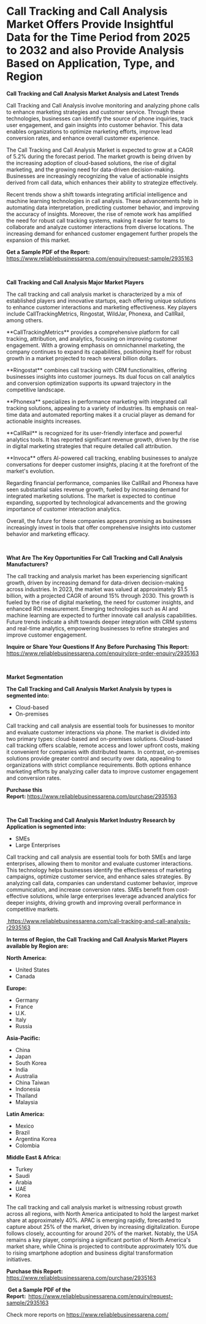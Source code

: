 <p><h1>Call Tracking and Call Analysis Market Offers Provide Insightful Data for the Time Period from 2025 to 2032 and also Provide Analysis Based on Application, Type, and Region</h1></p><p><strong>Call Tracking and Call Analysis Market Analysis and Latest Trends</strong></p>
<p><p>Call Tracking and Call Analysis involve monitoring and analyzing phone calls to enhance marketing strategies and customer service. Through these technologies, businesses can identify the source of phone inquiries, track user engagement, and gain insights into customer behavior. This data enables organizations to optimize marketing efforts, improve lead conversion rates, and enhance overall customer experience.</p><p>The Call Tracking and Call Analysis Market is expected to grow at a CAGR of 5.2% during the forecast period. The market growth is being driven by the increasing adoption of cloud-based solutions, the rise of digital marketing, and the growing need for data-driven decision-making. Businesses are increasingly recognizing the value of actionable insights derived from call data, which enhances their ability to strategize effectively.</p><p>Recent trends show a shift towards integrating artificial intelligence and machine learning technologies in call analysis. These advancements help in automating data interpretation, predicting customer behavior, and improving the accuracy of insights. Moreover, the rise of remote work has amplified the need for robust call tracking systems, making it easier for teams to collaborate and analyze customer interactions from diverse locations. The increasing demand for enhanced customer engagement further propels the expansion of this market.</p></p>
<p><strong>Get a Sample PDF of the Report:&nbsp;</strong> <a href="https://www.reliablebusinessarena.com/enquiry/request-sample/2935163?utm_campaign=2994&utm_medium=2&utm_source=Github&utm_content=ia&utm_term=14032025&utm_id=call-tracking-and-call-analysis">https://www.reliablebusinessarena.com/enquiry/request-sample/2935163</a></p>
<p>&nbsp;</p>
<p><strong>Call Tracking and Call Analysis Major Market Players</strong></p>
<p><p>The call tracking and call analysis market is characterized by a mix of established players and innovative startups, each offering unique solutions to enhance customer interactions and marketing effectiveness. Key players include CallTrackingMetrics, Ringostat, WildJar, Phonexa, and CallRail, among others.</p><p>**CallTrackingMetrics** provides a comprehensive platform for call tracking, attribution, and analytics, focusing on improving customer engagement. With a growing emphasis on omnichannel marketing, the company continues to expand its capabilities, positioning itself for robust growth in a market projected to reach several billion dollars.</p><p>**Ringostat** combines call tracking with CRM functionalities, offering businesses insights into customer journeys. Its dual focus on call analytics and conversion optimization supports its upward trajectory in the competitive landscape.</p><p>**Phonexa** specializes in performance marketing with integrated call tracking solutions, appealing to a variety of industries. Its emphasis on real-time data and automated reporting makes it a crucial player as demand for actionable insights increases.</p><p>**CallRail** is recognized for its user-friendly interface and powerful analytics tools. It has reported significant revenue growth, driven by the rise in digital marketing strategies that require detailed call attribution.</p><p>**Invoca** offers AI-powered call tracking, enabling businesses to analyze conversations for deeper customer insights, placing it at the forefront of the market's evolution.</p><p>Regarding financial performance, companies like CallRail and Phonexa have seen substantial sales revenue growth, fueled by increasing demand for integrated marketing solutions. The market is expected to continue expanding, supported by technological advancements and the growing importance of customer interaction analytics.</p><p>Overall, the future for these companies appears promising as businesses increasingly invest in tools that offer comprehensive insights into customer behavior and marketing efficacy.</p></p>
<p>&nbsp;</p>
<p><strong>What Are The Key Opportunities For Call Tracking and Call Analysis Manufacturers?</strong></p>
<p><p>The call tracking and analysis market has been experiencing significant growth, driven by increasing demand for data-driven decision-making across industries. In 2023, the market was valued at approximately $1.5 billion, with a projected CAGR of around 15% through 2030. This growth is fueled by the rise of digital marketing, the need for customer insights, and enhanced ROI measurement. Emerging technologies such as AI and machine learning are expected to further innovate call analysis capabilities. Future trends indicate a shift towards deeper integration with CRM systems and real-time analytics, empowering businesses to refine strategies and improve customer engagement.</p></p>
<p><strong>Inquire or Share Your Questions If Any Before Purchasing This Report:</strong> <a href="https://www.reliablebusinessarena.com/enquiry/pre-order-enquiry/2935163?utm_campaign=2994&utm_medium=2&utm_source=Github&utm_content=ia&utm_term=14032025&utm_id=call-tracking-and-call-analysis">https://www.reliablebusinessarena.com/enquiry/pre-order-enquiry/2935163</a></p>
<p>&nbsp;</p>
<p><strong>Market Segmentation</strong></p>
<p><strong>The Call Tracking and Call Analysis Market Analysis by types is segmented into:</strong></p>
<p><ul><li>Cloud-based</li><li>On-premises</li></ul></p>
<p><p>Call tracking and call analysis are essential tools for businesses to monitor and evaluate customer interactions via phone. The market is divided into two primary types: cloud-based and on-premises solutions. Cloud-based call tracking offers scalable, remote access and lower upfront costs, making it convenient for companies with distributed teams. In contrast, on-premises solutions provide greater control and security over data, appealing to organizations with strict compliance requirements. Both options enhance marketing efforts by analyzing caller data to improve customer engagement and conversion rates.</p></p>
<p><strong>Purchase this Report:&nbsp;</strong><a href="https://www.reliablebusinessarena.com/purchase/2935163?utm_campaign=2994&utm_medium=2&utm_source=Github&utm_content=ia&utm_term=14032025&utm_id=call-tracking-and-call-analysis">https://www.reliablebusinessarena.com/purchase/2935163</a></p>
<p>&nbsp;</p>
<p><strong>The Call Tracking and Call Analysis Market Industry Research by Application is segmented into:</strong></p>
<p><ul><li>SMEs</li><li>Large Enterprises</li></ul></p>
<p><p>Call tracking and call analysis are essential tools for both SMEs and large enterprises, allowing them to monitor and evaluate customer interactions. This technology helps businesses identify the effectiveness of marketing campaigns, optimize customer service, and enhance sales strategies. By analyzing call data, companies can understand customer behavior, improve communication, and increase conversion rates. SMEs benefit from cost-effective solutions, while large enterprises leverage advanced analytics for deeper insights, driving growth and improving overall performance in competitive markets.</p></p>
<p><a href="https://www.reliablebusinessarena.com/call-tracking-and-call-analysis-r2935163?utm_campaign=2994&utm_medium=2&utm_source=Github&utm_content=ia&utm_term=14032025&utm_id=call-tracking-and-call-analysis">&nbsp;https://www.reliablebusinessarena.com/call-tracking-and-call-analysis-r2935163</a></p>
<p><strong>In terms of Region, the Call Tracking and Call Analysis Market Players available by Region are:</strong></p>
<p>
    <p> <strong> North America: </strong>
        <ul>
            <li>United States</li>
            <li>Canada</li>
        </ul>
        </p> 
    <p> <strong> Europe: </strong>
        <ul>
            <li>Germany</li>
            <li>France</li>
            <li>U.K.</li>
            <li>Italy</li>
            <li>Russia</li>
        </ul>
        </p> 
    <p> <strong> Asia-Pacific: </strong>
        <ul>
            <li>China</li>
            <li>Japan</li>
            <li>South Korea</li>
            <li>India</li>
            <li>Australia</li>
            <li>China Taiwan</li>
            <li>Indonesia</li>
            <li>Thailand</li>
            <li>Malaysia</li>
        </ul>
        </p> 
    <p> <strong> Latin America: </strong>
        <ul>
            <li>Mexico</li>
            <li>Brazil</li>
            <li>Argentina Korea</li>
            <li>Colombia</li>
        </ul>
        </p> 
    <p> <strong> Middle East & Africa: </strong>
        <ul>
            <li>Turkey</li>
            <li>Saudi</li>
            <li>Arabia</li>
            <li>UAE</li>
            <li>Korea</li>
        </ul>
    </p>
    </p>
<p><p>The call tracking and call analysis market is witnessing robust growth across all regions, with North America anticipated to hold the largest market share at approximately 40%. APAC is emerging rapidly, forecasted to capture about 25% of the market, driven by increasing digitalization. Europe follows closely, accounting for around 20% of the market. Notably, the USA remains a key player, comprising a significant portion of North America's market share, while China is projected to contribute approximately 10% due to rising smartphone adoption and business digital transformation initiatives.</p></p>
<p><strong>Purchase this Report: </strong><a href="https://www.reliablebusinessarena.com/purchase/2935163?utm_campaign=2994&utm_medium=2&utm_source=Github&utm_content=ia&utm_term=14032025&utm_id=call-tracking-and-call-analysis">https://www.reliablebusinessarena.com/purchase/2935163</a></p>
<p>&nbsp;<strong>Get a Sample PDF of the Report:&nbsp;&nbsp;</strong><a href="https://www.reliablebusinessarena.com/enquiry/request-sample/2935163?utm_campaign=2994&utm_medium=2&utm_source=Github&utm_content=ia&utm_term=14032025&utm_id=call-tracking-and-call-analysis">https://www.reliablebusinessarena.com/enquiry/request-sample/2935163</a></p>
<p><strong></strong></p>
<p>Check more reports on <a href="https://www.reliablebusinessarena.com/?utm_campaign=2994&utm_medium=2&utm_source=Github&utm_content=ia&utm_term=14032025&utm_id=call-tracking-and-call-analysis">https://www.reliablebusinessarena.com/</a></p>